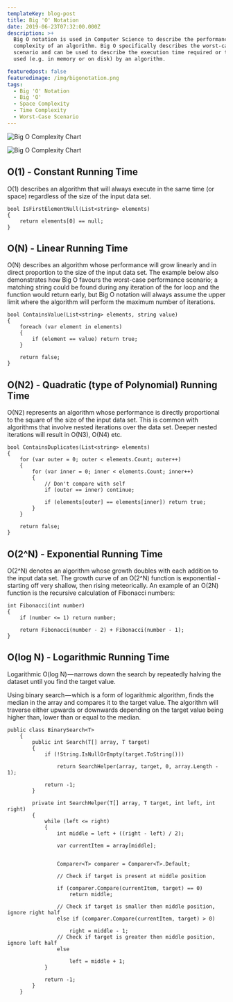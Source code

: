 ```yaml
---
templateKey: blog-post
title: Big 'O' Notation
date: 2019-06-23T07:32:00.000Z
description: >+
  Big O notation is used in Computer Science to describe the performance or
  complexity of an algorithm. Big O specifically describes the worst-case
  scenario and can be used to describe the execution time required or the space
  used (e.g. in memory or on disk) by an algorithm.

featuredpost: false
featuredimage: /img/bigonotation.png
tags:
  - Big 'O' Notation
  - Big 'O'
  - Space Complexity
  - Time Complexity
  - Worst-Case Scenario
---
```

![Big O Complexity Chart](/img/bigocomplexitychart.jpeg "Big O Complexity Chart")

![Big O Complexity Chart](/img/bigonotation.png "Big O Complexity Chart")

## O(1) - Constant Running Time

O(1) describes an algorithm that will always execute in the same time (or space) regardless of the size of the input data set.

```
bool IsFirstElementNull(List<string> elements)
{
    return elements[0] == null;
}
```

## O(N) - Linear Running Time

O(N) describes an algorithm whose performance will grow linearly and in direct proportion to the size of the input data set. The example below also demonstrates how Big O favours the worst-case performance scenario; a matching string could be found during any iteration of the for loop and the function would return early, but Big O notation will always assume the upper limit where the algorithm will perform the maximum number of iterations.

```
bool ContainsValue(List<string> elements, string value)
{
    foreach (var element in elements)
    {
        if (element == value) return true;
    }

    return false;
}
```

## O(N2) - Quadratic (type of Polynomial) Running Time

O(N2) represents an algorithm whose performance is directly proportional to the square of the size of the input data set. This is common with algorithms that involve nested iterations over the data set. Deeper nested iterations will result in O(N3), O(N4) etc.

```
bool ContainsDuplicates(List<string> elements)
{
    for (var outer = 0; outer < elements.Count; outer++)
    {
        for (var inner = 0; inner < elements.Count; inner++)
        {
            // Don't compare with self
            if (outer == inner) continue;

            if (elements[outer] == elements[inner]) return true;
        }
    }

    return false;
}
```

## O(2^N) - Exponential Running Time

O(2^N) denotes an algorithm whose growth doubles with each addition to the input data set. The growth curve of an O(2^N) function is exponential - starting off very shallow, then rising meteorically. An example of an O(2N) function is the recursive calculation of Fibonacci numbers:

```
int Fibonacci(int number)
{
    if (number <= 1) return number;

    return Fibonacci(number - 2) + Fibonacci(number - 1);
}
```

## O(log N) - Logarithmic Running Time

Logarithmic O(log N) — narrows down the search by repeatedly halving the dataset until you find the target value.

Using binary search — which is a form of logarithmic algorithm, finds the median in the array and compares it to the target value. The algorithm will traverse either upwards or downwards depending on the target value being higher than, lower than or equal to the median.

```
public class BinarySearch<T>
    {
        public int Search(T[] array, T target)
        {
            if (!String.IsNullOrEmpty(target.ToString()))

                return SearchHelper(array, target, 0, array.Length - 1);

            return -1;
        }

        private int SearchHelper(T[] array, T target, int left, int right)
        {
            while (left <= right)
            {
                int middle = left + ((right - left) / 2);

                var currentItem = array[middle];


                Comparer<T> comparer = Comparer<T>.Default;

                // Check if target is present at middle position  

                if (comparer.Compare(currentItem, target) == 0)
                    return middle;

                // Check if target is smaller then middle position, ignore right half   
                else if (comparer.Compare(currentItem, target) > 0)
                    
                    right = middle - 1;
                // Check if target is greater then middle position, ignore left half  
                else

                    left = middle + 1;
            }

            return -1;
        }
    }
```
